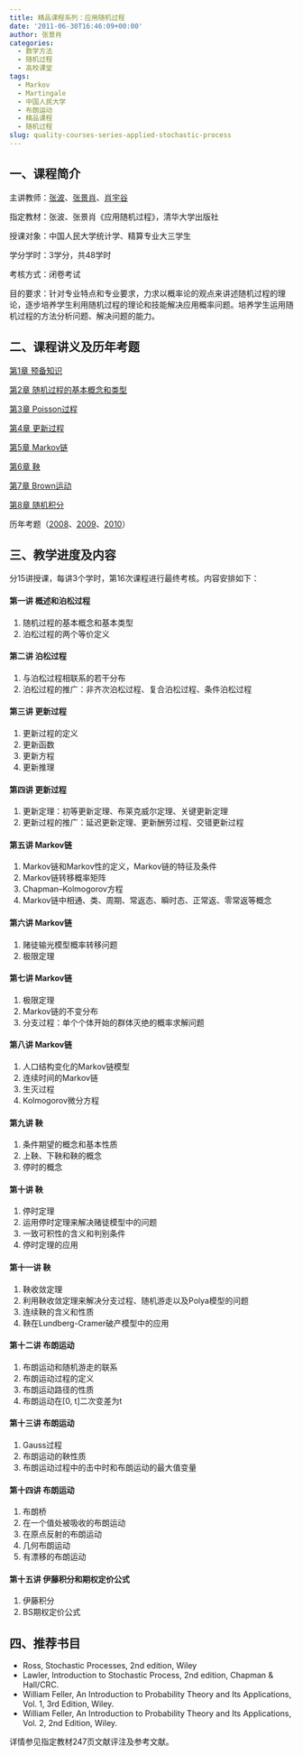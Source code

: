 ```yaml
---
title: 精品课程系列：应用随机过程
date: '2011-06-30T16:46:09+00:00'
author: 张景肖
categories:
  - 数学方法
  - 随机过程
  - 高校课堂
tags:
  - Markov
  - Martingale
  - 中国人民大学
  - 布朗运动
  - 精品课程
  - 随机过程
slug: quality-courses-series-applied-stochastic-process
---
```


## 一、课程简介

主讲教师：<a title="主页" href="http://www.jingjiluntan.com/a/jiaoxuetuandui/jiaoyanshi/2011/0219/121.html" target="_blank">张波</a>、<a title="主页" href="http://www.jingjiluntan.com/a/jiaoxuetuandui/jiaoyanshi/2011/0219/125.html" target="_blank">张景肖</a>、<a title="主页" href="http://www.jingjiluntan.com/a/jiaoxuetuandui/jiaoyanshi/2011/0215/68.html?1297946806" target="_blank">肖宇谷</a>

指定教材：张波、张景肖《应用随机过程》，清华大学出版社

授课对象：中国人民大学统计学、精算专业大三学生

学分学时：3学分，共48学时

考核方式：闭卷考试

目的要求：针对专业特点和专业要求，力求以概率论的观点来讲述随机过程的理论，逐步培养学生利用随机过程的理论和技能解决应用概率问题。培养学生运用随机过程的方法分析问题、解决问题的能力。

## 二、课程讲义及历年考题

<a href="https://cos.name/wp-content/uploads/2011/06/%E7%AC%AC1%E7%AB%A0-%E9%A2%84%E5%A4%87%E7%9F%A5%E8%AF%86.pdf" target="_blank">第1章 预备知识</a>
  
<a href="https://cos.name/wp-content/uploads/2011/06/%E7%AC%AC2%E7%AB%A0-%E9%9A%8F%E6%9C%BA%E8%BF%87%E7%A8%8B%E7%9A%84%E5%9F%BA%E6%9C%AC%E6%A6%82%E5%BF%B5%E5%92%8C%E7%B1%BB%E5%9E%8B.pdf" target="_blank">第2章 随机过程的基本概念和类型</a>
  
<a href="https://cos.name/wp-content/uploads/2011/06/%E7%AC%AC3%E7%AB%A0-Poisson%E8%BF%87%E7%A8%8B.pdf" target="_blank">第3章 Poisson过程</a>
  
<a href="https://cos.name/wp-content/uploads/2011/06/%E7%AC%AC4%E7%AB%A0-%E6%9B%B4%E6%96%B0%E8%BF%87%E7%A8%8B.pdf" target="_blank">第4章 更新过程</a>
  
<a href="https://cos.name/wp-content/uploads/2011/06/%E7%AC%AC5%E7%AB%A0-Markov%E9%93%BE.pdf" target="_blank">第5章 Markov链</a>
  
<a href="https://cos.name/wp-content/uploads/2011/06/%E7%AC%AC6%E7%AB%A0-%E9%9E%85.pdf" target="_blank">第6章 鞅</a>
  
<a href="https://cos.name/wp-content/uploads/2011/06/%E7%AC%AC7%E7%AB%A0-Brown%E8%BF%90%E5%8A%A8.pdf" target="_blank">第7章 Brown运动</a>
  
<a href="https://cos.name/wp-content/uploads/2011/06/%E7%AC%AC8%E7%AB%A0-%E9%9A%8F%E6%9C%BA%E7%A7%AF%E5%88%86.pdf" target="_blank">第8章 随机积分</a>
  
历年考题（<a href="https://cos.name/wp-content/uploads/2011/06/2008+%E5%BA%94%E7%94%A8%E9%9A%8F%E6%9C%BA%E8%BF%87%E7%A8%8B%E8%80%83%E9%A2%98.pdf" target="_blank">2008</a>、<a href="https://cos.name/wp-content/uploads/2011/06/%E5%BA%94%E7%94%A8%E9%9A%8F%E6%9C%BA%E8%BF%87%E7%A8%8B1.doc" target="_blank">2009</a>、<a href="https://cos.name/wp-content/uploads/2011/06/2010+%E5%BA%94%E7%94%A8%E9%9A%8F%E6%9C%BA%E8%BF%87%E7%A8%8B%E8%80%83%E9%A2%98.pdf" target="_blank">2010</a>）

## 三、教学进度及内容

分15讲授课，每讲3个学时，第16次课程进行最终考核。内容安排如下：

#### 第一讲 概述和泊松过程

  1. 随机过程的基本概念和基本类型
  2. 泊松过程的两个等价定义

#### 第二讲 泊松过程

  1. 与泊松过程相联系的若干分布
  2. 泊松过程的推广：非齐次泊松过程、复合泊松过程、条件泊松过程

#### 第三讲 更新过程

  1. 更新过程的定义
  2. 更新函数
  3. 更新方程
  4. 更新推理

#### 第四讲 更新过程

  1. 更新定理：初等更新定理、布莱克威尔定理、关键更新定理
  2. 更新过程的推广：延迟更新定理、更新酬劳过程、交错更新过程

#### 第五讲 Markov链

  1. Markov链和Markov性的定义，Markov链的特征及条件
  2. Markov链转移概率矩阵
  3. Chapman–Kolmogorov方程
  4. Markov链中相通、类、周期、常返态、瞬时态、正常返、零常返等概念

#### 第六讲 Markov链

  1. 赌徒输光模型概率转移问题
  2. 极限定理

#### 第七讲 Markov链

  1. 极限定理
  2. Markov链的不变分布
  3. 分支过程：单个个体开始的群体灭绝的概率求解问题

#### 第八讲 Markov链

  1. 人口结构变化的Markov链模型
  2. 连续时间的Markov链
  3. 生灭过程
  4. Kolmogorov微分方程

#### 第九讲 鞅

  1. 条件期望的概念和基本性质
  2. 上鞅、下鞅和鞅的概念
  3. 停时的概念

#### 第十讲 鞅

  1. 停时定理
  2. 运用停时定理来解决赌徒模型中的问题
  3. 一致可积性的含义和判别条件
  4. 停时定理的应用

#### 第十一讲 鞅

  1. 鞅收敛定理
  2. 利用鞅收敛定理来解决分支过程、随机游走以及Polya模型的问题
  3. 连续鞅的含义和性质
  4. 鞅在Lundberg-Cramer破产模型中的应用

#### 第十二讲 布朗运动

  1. 布朗运动和随机游走的联系
  2. 布朗运动过程的定义
  3. 布朗运动路径的性质
  4. 布朗运动在[0, t]二次变差为t

#### 第十三讲 布朗运动

  1. Gauss过程
  2. 布朗运动的鞅性质
  3. 布朗运动过程中的击中时和布朗运动的最大值变量

#### 第十四讲 布朗运动

  1. 布朗桥
  2. 在一个值处被吸收的布朗运动
  3. 在原点反射的布朗运动
  4. 几何布朗运动
  5. 有漂移的布朗运动

#### 第十五讲 伊藤积分和期权定价公式

  1. 伊藤积分
  2. BS期权定价公式

## 四、推荐书目

  * Ross, Stochastic Processes, 2nd edition, Wiley
  * Lawler, Introduction to Stochastic Process, 2nd edition, Chapman & Hall/CRC.
  * William Feller, An Introduction to Probability Theory and Its Applications, Vol. 1, 3rd Edition, Wiley.
  * William Feller, An Introduction to Probability Theory and Its Applications, Vol. 2, 2nd Edition, Wiley.

详情参见指定教材247页文献评注及参考文献。
